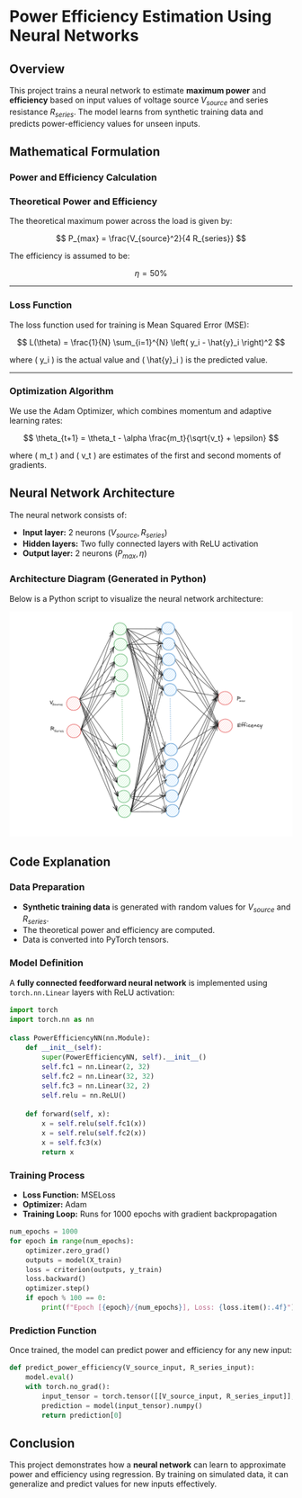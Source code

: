 # Power Efficiency Estimation Using Neural Networks

## Overview
This project trains a neural network to estimate **maximum power** and **efficiency** based on input values of voltage source $V_{source}$ and series resistance $R_{series}$. The model learns from synthetic training data and predicts power-efficiency values for unseen inputs.

## Mathematical Formulation
### Power and Efficiency Calculation
### Theoretical Power and Efficiency

The theoretical maximum power across the load is given by:

$$
P_{max} = \frac{V_{source}^2}{4 R_{series}}
$$

The efficiency is assumed to be:

$$
\eta = 50\%
$$

---

### Loss Function

The loss function used for training is Mean Squared Error (MSE):

$$
L(\theta) = \frac{1}{N} \sum_{i=1}^{N} \left( y_i - \hat{y}_i \right)^2
$$

where \( y_i \) is the actual value and \( \hat{y}_i \) is the predicted value.

---

### Optimization Algorithm

We use the Adam Optimizer, which combines momentum and adaptive learning rates:

$$
\theta_{t+1} = \theta_t - \alpha \frac{m_t}{\sqrt{v_t} + \epsilon}
$$

where \( m_t \) and \( v_t \) are estimates of the first and second moments of gradients.


## Neural Network Architecture
The neural network consists of:
- **Input layer:** 2 neurons ($V_{source}, R_{series}$)
- **Hidden layers:** Two fully connected layers with ReLU activation
- **Output layer:** 2 neurons ($P_{max}, \eta$)

### Architecture Diagram (Generated in Python)
Below is a Python script to visualize the neural network architecture:

![NN_Structure](imgs/neural.png)

## Code Explanation
### Data Preparation
- **Synthetic training data** is generated with random values for $V_{source}$ and $R_{series}$.
- The theoretical power and efficiency are computed.
- Data is converted into PyTorch tensors.

### Model Definition
A **fully connected feedforward neural network** is implemented using `torch.nn.Linear` layers with ReLU activation:
```python
import torch
import torch.nn as nn

class PowerEfficiencyNN(nn.Module):
    def __init__(self):
        super(PowerEfficiencyNN, self).__init__()
        self.fc1 = nn.Linear(2, 32)
        self.fc2 = nn.Linear(32, 32)
        self.fc3 = nn.Linear(32, 2)
        self.relu = nn.ReLU()

    def forward(self, x):
        x = self.relu(self.fc1(x))
        x = self.relu(self.fc2(x))
        x = self.fc3(x)
        return x
```

### Training Process
- **Loss Function:** MSELoss
- **Optimizer:** Adam
- **Training Loop:** Runs for 1000 epochs with gradient backpropagation

```python
num_epochs = 1000
for epoch in range(num_epochs):
    optimizer.zero_grad()
    outputs = model(X_train)
    loss = criterion(outputs, y_train)
    loss.backward()
    optimizer.step()
    if epoch % 100 == 0:
        print(f"Epoch [{epoch}/{num_epochs}], Loss: {loss.item():.4f}")
```

### Prediction Function
Once trained, the model can predict power and efficiency for any new input:
```python
def predict_power_efficiency(V_source_input, R_series_input):
    model.eval()
    with torch.no_grad():
        input_tensor = torch.tensor([[V_source_input, R_series_input]], dtype=torch.float32)
        prediction = model(input_tensor).numpy()
        return prediction[0]
```

## Conclusion
This project demonstrates how a **neural network** can learn to approximate power and efficiency using regression. By training on simulated data, it can generalize and predict values for new inputs effectively.


